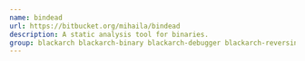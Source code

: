 ```yaml
---
name: bindead
url: https://bitbucket.org/mihaila/bindead
description: A static analysis tool for binaries.
group: blackarch blackarch-binary blackarch-debugger blackarch-reversing
---
```

